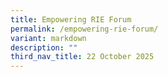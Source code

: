 ```yaml
---
title: Empowering RIE Forum
permalink: /empowering-rie-forum/
variant: markdown
description: ""
third_nav_title: 22 October 2025
---
```

